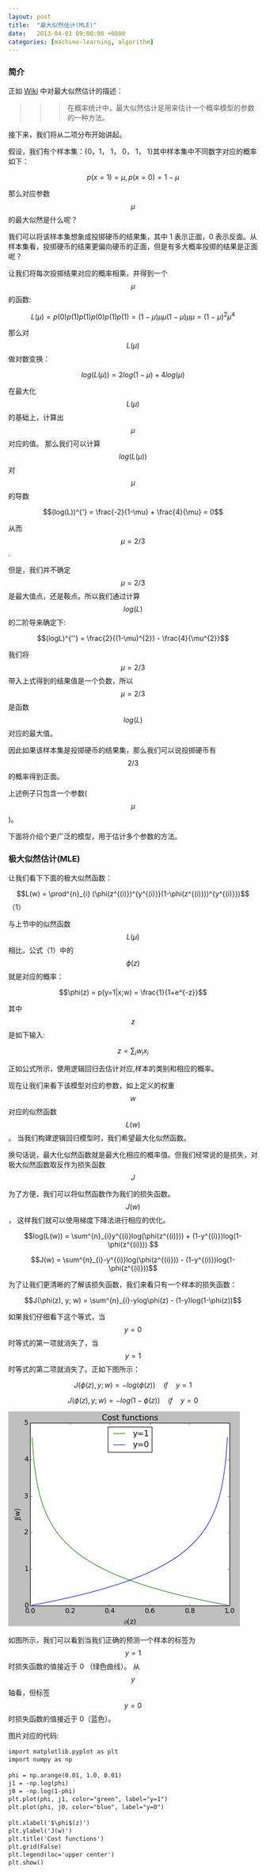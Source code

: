```yaml
---
layout: post
title:  "最大似然估计(MLE)"
date:   2013-04-01 09:00:00 +0800
categories: [machine-learning, algorithm]
---
```


### 简介

正如 [Wiki](https://en.wikipedia.org/wiki/Maximum_likelihood_estimation) 中对最大似然估计的描述：

>>> 在概率统计中，最大似然估计是用来估计一个概率模型的参数的一种方法。

接下来，我们将从二项分布开始讲起。

假设，我们有个样本集：{0，1， 1， 0， 1， 1}其中样本集中不同数字对应的概率如下：

$$p(x = 1) = \mu, p(x = 0) = 1-\mu$$

那么对应参数 $$\mu$$ 的最大似然是什么呢？

我们可以将该样本集想象成投掷硬币的结果集，其中 1 表示正面，0 表示反面。从样本集看，投掷硬币的结果更偏向硬币的正面，但是有多大概率投掷的结果是正面呢？

让我们将每次投掷结果对应的概率相乘，并得到一个 $$\mu$$ 的函数:

$$L(\mu) = p(0)p(1)p(1)p(0)p(1)p(1) = (1-\mu)\mu \mu(1-\mu)\mu \mu = (1-\mu)^{2}\mu^{4}$$

那么对 $$L(\mu)$$ 做对数变换：

$$log(L(\mu)) = 2log(1-\mu) + 4log(\mu)$$

在最大化$$L(\mu)$$的基础上，计算出 $$\mu$$ 对应的值。 那么我们可以计算 $$log(L(\mu))$$ 对 $$\mu$$ 的导数

$$(log(L))^{'} = \frac{-2}{1-\mu} + \frac{4}{\mu} = 0$$

从而 $$\mu = 2/3$$.

但是，我们并不确定 $$\mu = 2/3$$ 是最大值点，还是鞍点。所以我们通过计算 $$log(L)$$ 的二阶导来确定下:

$$(logL)^{''} = \frac{2}{(1-\mu)^{2}} - \frac{4}{\mu^{2}}$$

我们将 $$\mu = 2/3$$ 带入上式得到的结果值是一个负数，所以 $$\mu = 2/3$$ 是函数 $$log(L)$$ 对应的最大值。

因此如果该样本集是投掷硬币的结果集，那么我们可以说投掷硬币有 $$2/3$$ 的概率得到正面。

上述例子只包含一个参数($$\mu$$)。 

下面将介绍个更广泛的模型，用于估计多个参数的方法。


### 极大似然估计(MLE)

让我们看下下面的极大似然函数：

$$L(w) = \prod^{n}_{i} (\phi(z^{(i)})^{y^{(i)}}(1-\phi(z^{(i)}))^{y^{(i)}})$$     （1）

与上节中的似然函数 $$L(\mu)$$ 相比，公式（1）中的 $$\phi(z)$$ 就是对应的概率：

$$\phi(z) = p(y=1|x;w) = \frac{1}{1+e^{-z}}$$

其中$$z$$ 是如下输入:

$$z = \sum_{i}w_{i}x_{i}$$

正如公式所示，使用逻辑回归去估计对应,样本的类别和相应的概率。

现在让我们来看下该模型对应的参数，如上定义的权重 $$w$$ 对应的似然函数 $$L(w)$$。 当我们构建逻辑回归模型时，我们希望最大化似然函数。

换句话说，最大化似然函数就是最大化相应的概率值。但我们经常说的是损失，对极大似然函数取反作为损失函数 $$J$$

为了方便，我们可以将似然函数作为我们的损失函数。$$J(w)$$， 这样我们就可以使用梯度下降法进行相应的优化。

$$log(L(w)) = \sum^{n}_{i}y^{(i)}log(\phi(z^{(i)})) + (1-y^{(i)})log(1-\phi(z^{(i)})) $$

$$J(w) = \sum^{n}_{i}-y^{(i)}log(\phi(z^{(i)})) - (1-y^{(i)})log(1-\phi(z^{(i)}))$$

为了让我们更清晰的了解该损失函数，我们来看只有一个样本的损失函数：

$$J(\phi(z), y; w) = \sum^{n}_{i}-ylog\phi(z) - (1-y)log(1-\phi(z))$$

如果我们仔细看下这个等式，当 $$y=0$$ 时等式的第一项就消失了，当 $$y = 1$$时等式的第二项就消失了。正如下图所示：

$$J(\phi(z), y; w) = -log(\phi(z)) \quad if \quad y = 1$$

$$J(\phi(z), y; w) = -log(1-\phi(z)) \quad if \quad y = 0$$


![cost_y1y0](/assets/images/algorithm/maximum_likehood_estimation/Cost-functions-y1y0.png)

如图所示，我们可以看到当我们正确的预测一个样本的标签为 $$y = 1$$ 时损失函数的值接近于 0 （绿色曲线）。 从 $$y$$ 轴看，但标签 $$y=0$$ 时损失函数的值接近于 0（蓝色）。

图片对应的代码:

```
import matplotlib.pyplot as plt
import numpy as np

phi = np.arange(0.01, 1.0, 0.01)
j1 = -np.log(phi)
j0 = -np.log(1-phi)
plt.plot(phi, j1, color="green", label="y=1")
plt.plot(phi, j0, color="blue", label="y=0")

plt.xlabel('$\phi$(z)')
plt.ylabel('J(w)')
plt.title('Cost functions')
plt.grid(False)
plt.legend(loc='upper center')
plt.show()
```




